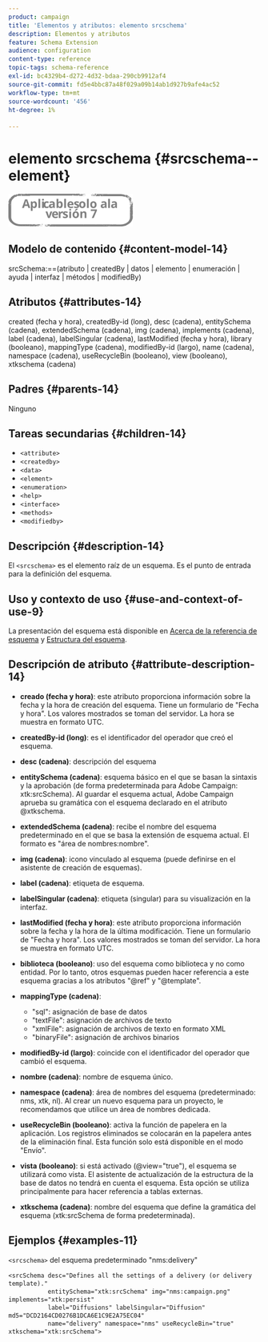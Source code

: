 ```yaml
---
product: campaign
title: 'Elementos y atributos: elemento srcschema'
description: Elementos y atributos
feature: Schema Extension
audience: configuration
content-type: reference
topic-tags: schema-reference
exl-id: bc4329b4-d272-4d32-bdaa-290cb9912af4
source-git-commit: fd5e4bbc87a48f029a09b14ab1d927b9afe4ac52
workflow-type: tm+mt
source-wordcount: '456'
ht-degree: 1%

---
```


# elemento srcschema {#srcschema--element}

![](../../../assets/v7-only.svg)

## Modelo de contenido {#content-model-14}

srcSchema:==(atributo | createdBy | datos | elemento | enumeración | ayuda | interfaz | métodos | modifiedBy)

## Atributos {#attributes-14}

created (fecha y hora), createdBy-id (long), desc (cadena), entitySchema (cadena), extendedSchema (cadena), img (cadena), implements (cadena), label (cadena), labelSingular (cadena), lastModified (fecha y hora), library (booleano), mappingType (cadena), modifiedBy-id (largo), name (cadena), namespace (cadena), useRecycleBin (booleano), view (booleano), xtkschema (cadena)

## Padres {#parents-14}

Ninguno

## Tareas secundarias {#children-14}

* `<attribute>`
* `<createdby>`
* `<data>`
* `<element>`
* `<enumeration>`
* `<help>`
* `<interface>`
* `<methods>`
* `<modifiedby>`

## Descripción {#description-14}

El `<srcschema>` es el elemento raíz de un esquema. Es el punto de entrada para la definición del esquema.

## Uso y contexto de uso {#use-and-context-of-use-9}

La presentación del esquema está disponible en [Acerca de la referencia de esquema](../../../configuration/using/about-schema-reference.md) y [Estructura del esquema](../../../configuration/using/schema-structure.md).

## Descripción de atributo {#attribute-description-14}

* **creado (fecha y hora)**: este atributo proporciona información sobre la fecha y la hora de creación del esquema. Tiene un formulario de &quot;Fecha y hora&quot;. Los valores mostrados se toman del servidor. La hora se muestra en formato UTC.
* **createdBy-id (long)**: es el identificador del operador que creó el esquema.
* **desc (cadena)**: descripción del esquema
* **entitySchema (cadena)**: esquema básico en el que se basan la sintaxis y la aprobación (de forma predeterminada para Adobe Campaign: xtk:srcSchema). Al guardar el esquema actual, Adobe Campaign aprueba su gramática con el esquema declarado en el atributo @xtkschema.
* **extendedSchema (cadena)**: recibe el nombre del esquema predeterminado en el que se basa la extensión de esquema actual. El formato es &quot;área de nombres:nombre&quot;.
* **img (cadena)**: icono vinculado al esquema (puede definirse en el asistente de creación de esquemas).
* **label (cadena)**: etiqueta de esquema.
* **labelSingular (cadena)**: etiqueta (singular) para su visualización en la interfaz.
* **lastModified (fecha y hora)**: este atributo proporciona información sobre la fecha y la hora de la última modificación. Tiene un formulario de &quot;Fecha y hora&quot;. Los valores mostrados se toman del servidor. La hora se muestra en formato UTC.
* **biblioteca (booleano)**: uso del esquema como biblioteca y no como entidad. Por lo tanto, otros esquemas pueden hacer referencia a este esquema gracias a los atributos &quot;@ref&quot; y &quot;@template&quot;.
* **mappingType (cadena)**:

   * &quot;sql&quot;: asignación de base de datos
   * &quot;textFile&quot;: asignación de archivos de texto
   * &quot;xmlFile&quot;: asignación de archivos de texto en formato XML
   * &quot;binaryFile&quot;: asignación de archivos binarios

* **modifiedBy-id (largo)**: coincide con el identificador del operador que cambió el esquema.
* **nombre (cadena)**: nombre de esquema único.
* **namespace (cadena)**: área de nombres del esquema (predeterminado: nms, xtk, nl). Al crear un nuevo esquema para un proyecto, le recomendamos que utilice un área de nombres dedicada.
* **useRecycleBin (booleano)**: activa la función de papelera en la aplicación. Los registros eliminados se colocarán en la papelera antes de la eliminación final. Esta función solo está disponible en el modo &quot;Envío&quot;.
* **vista (booleano)**: si está activado (@view=&quot;true&quot;), el esquema se utilizará como vista. El asistente de actualización de la estructura de la base de datos no tendrá en cuenta el esquema. Esta opción se utiliza principalmente para hacer referencia a tablas externas.
* **xtkschema (cadena)**: nombre del esquema que define la gramática del esquema (xtk:srcSchema de forma predeterminada).

## Ejemplos {#examples-11}

`<srcschema>` del esquema predeterminado &quot;nms:delivery&quot;

```
<srcSchema desc="Defines all the settings of a delivery (or delivery template)."  
           entitySchema="xtk:srcSchema" img="nms:campaign.png" implements="xtk:persist" 
           label="Diffusions" labelSingular="Diffusion" md5="DCD2164CD0276B1DCA6E1C9E2A75EC04"
           name="delivery" namespace="nms" useRecycleBin="true" xtkschema="xtk:srcSchema">
```
